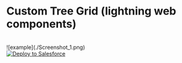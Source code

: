 # Custom Tree Grid (lightning web components)

</br>
![example](./Screenshot_1.png)
</br>

<a href="https://githubsfdeploy.herokuapp.com?owner=gabrielzambrin&repo=lwc_Custom_Tree_Grid&ref=main">
  <img alt="Deploy to Salesforce"
       src="https://raw.githubusercontent.com/afawcett/githubsfdeploy/master/deploy.png">
</a>
